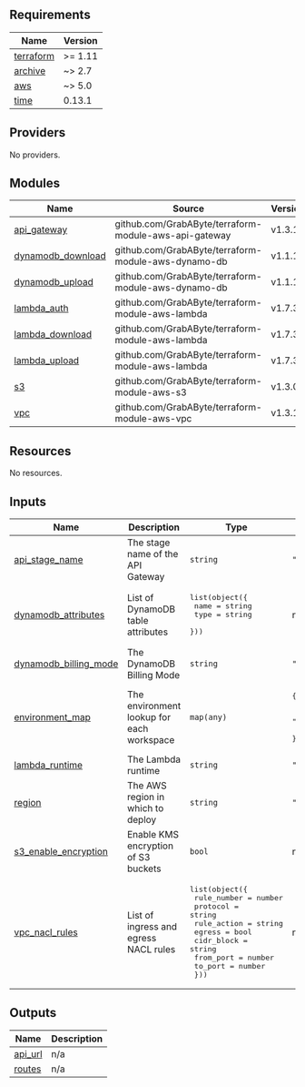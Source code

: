 <!-- BEGIN_TF_DOCS -->
## Requirements

| Name | Version |
|------|---------|
| <a name="requirement_terraform"></a> [terraform](#requirement\_terraform) | >= 1.11 |
| <a name="requirement_archive"></a> [archive](#requirement\_archive) | ~> 2.7 |
| <a name="requirement_aws"></a> [aws](#requirement\_aws) | ~> 5.0 |
| <a name="requirement_time"></a> [time](#requirement\_time) | 0.13.1 |

## Providers

No providers.

## Modules

| Name | Source | Version |
|------|--------|---------|
| <a name="module_api_gateway"></a> [api\_gateway](#module\_api\_gateway) | github.com/GrabAByte/terraform-module-aws-api-gateway | v1.3.1 |
| <a name="module_dynamodb_download"></a> [dynamodb\_download](#module\_dynamodb\_download) | github.com/GrabAByte/terraform-module-aws-dynamo-db | v1.1.1 |
| <a name="module_dynamodb_upload"></a> [dynamodb\_upload](#module\_dynamodb\_upload) | github.com/GrabAByte/terraform-module-aws-dynamo-db | v1.1.1 |
| <a name="module_lambda_auth"></a> [lambda\_auth](#module\_lambda\_auth) | github.com/GrabAByte/terraform-module-aws-lambda | v1.7.3 |
| <a name="module_lambda_download"></a> [lambda\_download](#module\_lambda\_download) | github.com/GrabAByte/terraform-module-aws-lambda | v1.7.3 |
| <a name="module_lambda_upload"></a> [lambda\_upload](#module\_lambda\_upload) | github.com/GrabAByte/terraform-module-aws-lambda | v1.7.3 |
| <a name="module_s3"></a> [s3](#module\_s3) | github.com/GrabAByte/terraform-module-aws-s3 | v1.3.0 |
| <a name="module_vpc"></a> [vpc](#module\_vpc) | github.com/GrabAByte/terraform-module-aws-vpc | v1.3.1 |

## Resources

No resources.

## Inputs

| Name | Description | Type | Default | Required |
|------|-------------|------|---------|:--------:|
| <a name="input_api_stage_name"></a> [api\_stage\_name](#input\_api\_stage\_name) | The stage name of the API Gateway | `string` | `"v1beta1"` | no |
| <a name="input_dynamodb_attributes"></a> [dynamodb\_attributes](#input\_dynamodb\_attributes) | List of DynamoDB table attributes | <pre>list(object({<br/>    name = string<br/>    type = string<br/>  }))</pre> | n/a | yes |
| <a name="input_dynamodb_billing_mode"></a> [dynamodb\_billing\_mode](#input\_dynamodb\_billing\_mode) | The DynamoDB Billing Mode | `string` | `"PAY_PER_REQUEST"` | no |
| <a name="input_environment_map"></a> [environment\_map](#input\_environment\_map) | The environment lookup for each workspace | `map(any)` | <pre>{<br/>  "development": "development",<br/>  "pre-production": "pre-production",<br/>  "production": "production"<br/>}</pre> | no |
| <a name="input_lambda_runtime"></a> [lambda\_runtime](#input\_lambda\_runtime) | The Lambda runtime | `string` | `"python3.13"` | no |
| <a name="input_region"></a> [region](#input\_region) | The AWS region in which to deploy | `string` | `"eu-west-2"` | no |
| <a name="input_s3_enable_encryption"></a> [s3\_enable\_encryption](#input\_s3\_enable\_encryption) | Enable KMS encryption of S3 buckets | `bool` | n/a | yes |
| <a name="input_vpc_nacl_rules"></a> [vpc\_nacl\_rules](#input\_vpc\_nacl\_rules) | List of ingress and egress NACL rules | <pre>list(object({<br/>    rule_number = number<br/>    protocol    = string<br/>    rule_action = string<br/>    egress      = bool<br/>    cidr_block  = string<br/>    from_port   = number<br/>    to_port     = number<br/>  }))</pre> | n/a | yes |

## Outputs

| Name | Description |
|------|-------------|
| <a name="output_api_url"></a> [api\_url](#output\_api\_url) | n/a |
| <a name="output_routes"></a> [routes](#output\_routes) | n/a |
<!-- END_TF_DOCS -->
